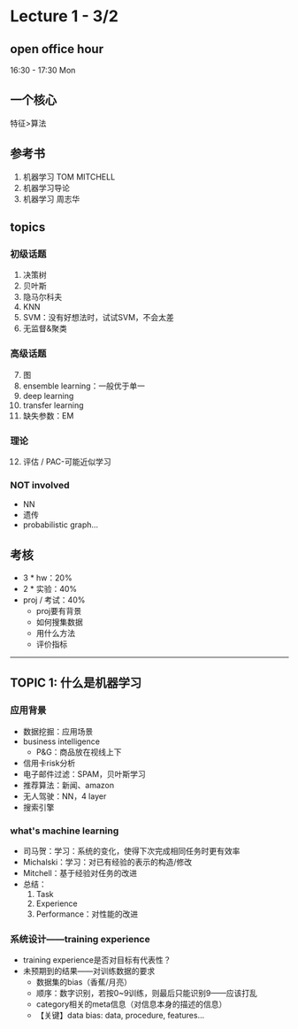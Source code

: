 # Lecture 1 - 3/2

## open office hour
16:30 - 17:30 Mon

## 一个核心
特征>算法

## 参考书
1. 机器学习 TOM MITCHELL
2. 机器学习导论
3. 机器学习 周志华

## topics
### 初级话题
1. 决策树
2. 贝叶斯
3. 隐马尔科夫
4. KNN
5. SVM：没有好想法时，试试SVM，不会太差
6. 无监督&聚类

### 高级话题
7. 图
8. ensemble learning：一般优于单一
9. deep learning
10. transfer learning
11. 缺失参数：EM

### 理论
12. 评估 / PAC-可能近似学习 

### NOT involved
- NN
- 遗传
- probabilistic graph...

## 考核
- 3 * hw：20%
- 2 * 实验：40%
- proj / 考试：40%
    - proj要有背景
    - 如何搜集数据
    - 用什么方法
    - 评价指标

---

## TOPIC 1: 什么是机器学习

### 应用背景
- 数据挖掘：应用场景
- business intelligence
    - P&G：商品放在视线上下
- 信用卡risk分析
- 电子邮件过滤：SPAM，贝叶斯学习
- 推荐算法：新闻、amazon
- 无人驾驶：NN，4 layer
- 搜索引擎

### what's machine learning
- 司马贺：学习：系统的变化，使得下次完成相同任务时更有效率
- Michalski：学习：对已有经验的表示的构造/修改
- Mitchell：基于经验对任务的改进
- 总结：
    1. Task
    2. Experience
    3. Performance：对性能的改进

### 系统设计——training experience
- training experience是否对目标有代表性？
- 未预期到的结果——对训练数据的要求
    - 数据集的bias（香蕉/月亮）
    - 顺序：数字识别，若按0~9训练，则最后只能识别9——应该打乱
    - category相关的meta信息（对信息本身的描述的信息）
    - 【关键】data bias: data, procedure, features...
